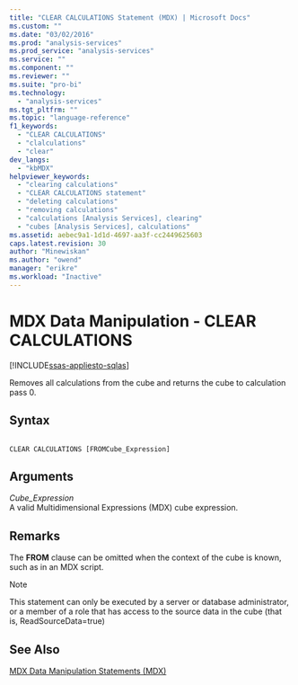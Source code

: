 ```yaml
---
title: "CLEAR CALCULATIONS Statement (MDX) | Microsoft Docs"
ms.custom: ""
ms.date: "03/02/2016"
ms.prod: "analysis-services"
ms.prod_service: "analysis-services"
ms.service: ""
ms.component: ""
ms.reviewer: ""
ms.suite: "pro-bi"
ms.technology: 
  - "analysis-services"
ms.tgt_pltfrm: ""
ms.topic: "language-reference"
f1_keywords: 
  - "CLEAR CALCULATIONS"
  - "clalculations"
  - "clear"
dev_langs: 
  - "kbMDX"
helpviewer_keywords: 
  - "clearing calculations"
  - "CLEAR CALCULATIONS statement"
  - "deleting calculations"
  - "removing calculations"
  - "calculations [Analysis Services], clearing"
  - "cubes [Analysis Services], calculations"
ms.assetid: aebec9a1-1d1d-4697-aa3f-cc2449625603
caps.latest.revision: 30
author: "Minewiskan"
ms.author: "owend"
manager: "erikre"
ms.workload: "Inactive"
---
```

# MDX Data Manipulation - CLEAR CALCULATIONS
[!INCLUDE[ssas-appliesto-sqlas](../includes/ssas-appliesto-sqlas.md)]

  Removes all calculations from the cube and returns the cube to calculation pass 0.  
  
## Syntax  
  
```  
  
CLEAR CALCULATIONS [FROMCube_Expression]  
```  
  
## Arguments  
 *Cube_Expression*  
 A valid Multidimensional Expressions (MDX) cube expression.  
  
## Remarks  
 The **FROM** clause can be omitted when the context of the cube is known, such as in an MDX script.  
  
> [!NOTE]  
>  This statement can only be executed by a server or database administrator, or a member of a role that has access to the source data in the cube (that is, ReadSourceData=true)  
  
## See Also  
 [MDX Data Manipulation Statements &#40;MDX&#41;](../mdx/mdx-data-manipulation-statements-mdx.md)  
  
  
